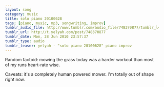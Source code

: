 ```yaml
---
layout: song
category: music
title: solo piano 20100628
tags: [piano, music, mp3, songwriting, improv]
tumblr_audio_file: http://www.tumblr.com/audio_file/748370877/tumblr_l4rf41sNGY1qzo4ep
tumblr_url: http://t.yelyah.com/post/748370877
tumblr_date: Mon, 28 Jun 2010 23:57:37
tumblr_type: audio
tumblr_teaser: yelyah - "solo piano 20100628" piano improv
---
```

Random factoid: mowing the grass today was a harder workout than most of my runs heart-rate wise.

Caveats: it's a completely human powered mower. I'm totally out of shape right now.
